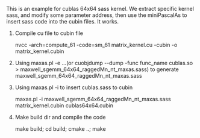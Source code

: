 This is an example for cublas 64x64 sass kernel. We extract specific kernel sass, and modify some parameter address, then use the miniPascalAs to insert sass code into the cubin files. It works.

1. Compile cu file to cubin file
	
	nvcc -arch=compute_61 -code=sm_61 matrix_kernel.cu -cubin -o matrix_kernel.cubin

2. Using maxas.pl -e ...(or cuobjdump --dump -func func_name cublas.so > maxwell_sgemm_64x64_raggedMn_nt_maxas.sass) to generate maxwell_sgemm_64x64_raggedMn_nt_maxas.sass

3. Using maxas.pl -i to insert cublas.sass to cubin
	
	maxas.pl -i maxwell_sgemm_64x64_raggedMn_nt_maxas.sass matrix_kernel.cubin cublas64x64.cubin

4. Make build dir and compile the code
	
	make build; cd build; cmake ..; make
